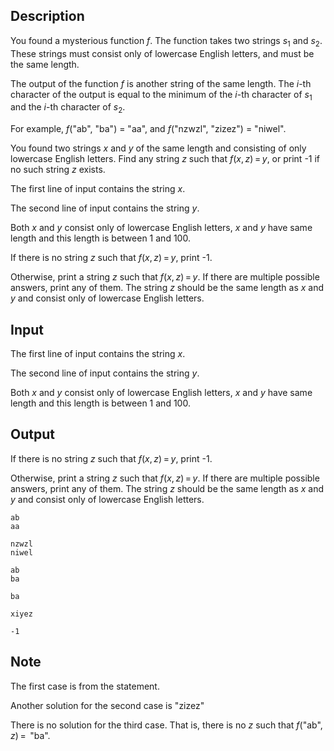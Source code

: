 ## Description

<div><p>You found a mysterious function <span class="tex-span"><i>f</i></span>. The function takes two strings <span class="tex-span"><i>s</i><sub class="lower-index">1</sub></span> and <span class="tex-span"><i>s</i><sub class="lower-index">2</sub></span>. These strings must consist only of lowercase English letters, and must be the same length.</p><p>The output of the function <span class="tex-span"><i>f</i></span> is another string of the same length. The <span class="tex-span"><i>i</i></span>-th character of the output is equal to the minimum of the <span class="tex-span"><i>i</i></span>-th character of <span class="tex-span"><i>s</i><sub class="lower-index">1</sub></span> and the <span class="tex-span"><i>i</i></span>-th character of <span class="tex-span"><i>s</i><sub class="lower-index">2</sub></span>.</p><p>For example, <span class="tex-span"><i>f</i>(</span>"<span class="tex-font-style-tt">ab</span>", "<span class="tex-font-style-tt">ba</span>"<span class="tex-span">)</span> = "<span class="tex-font-style-tt">aa</span>", and <span class="tex-span"><i>f</i>(</span>"<span class="tex-font-style-tt">nzwzl</span>", "<span class="tex-font-style-tt">zizez</span>"<span class="tex-span">)</span> = "<span class="tex-font-style-tt">niwel</span>".</p><p>You found two strings <span class="tex-span"><i>x</i></span> and <span class="tex-span"><i>y</i></span> of the same length and consisting of only lowercase English letters. Find any string <span class="tex-span"><i>z</i></span> such that <span class="tex-span"><i>f</i>(<i>x</i>, <i>z</i>) = <i>y</i></span>, or print <span class="tex-font-style-tt">-1</span> if no such string <span class="tex-span"><i>z</i></span> exists.</p></div><div class="input-specification"><p>The first line of input contains the string <span class="tex-span"><i>x</i></span>.</p><p>The second line of input contains the string <span class="tex-span"><i>y</i></span>.</p><p>Both <span class="tex-span"><i>x</i></span> and <span class="tex-span"><i>y</i></span> consist only of lowercase English letters, <span class="tex-span"><i>x</i></span> and <span class="tex-span"><i>y</i></span> have same length and this length is between <span class="tex-span">1</span> and <span class="tex-span">100</span>.</p></div><div class="output-specification"><p>If there is no string <span class="tex-span"><i>z</i></span> such that <span class="tex-span"><i>f</i>(<i>x</i>, <i>z</i>) = <i>y</i></span>, print <span class="tex-font-style-tt">-1</span>.</p><p>Otherwise, print a string <span class="tex-span"><i>z</i></span> such that <span class="tex-span"><i>f</i>(<i>x</i>, <i>z</i>) = <i>y</i></span>. If there are multiple possible answers, print any of them. The string <span class="tex-span"><i>z</i></span> should be the same length as <span class="tex-span"><i>x</i></span> and <span class="tex-span"><i>y</i></span> and consist only of lowercase English letters.</p></div>

## Input

<p>The first line of input contains the string <span class="tex-span"><i>x</i></span>.</p><p>The second line of input contains the string <span class="tex-span"><i>y</i></span>.</p><p>Both <span class="tex-span"><i>x</i></span> and <span class="tex-span"><i>y</i></span> consist only of lowercase English letters, <span class="tex-span"><i>x</i></span> and <span class="tex-span"><i>y</i></span> have same length and this length is between <span class="tex-span">1</span> and <span class="tex-span">100</span>.</p>

## Output

<p>If there is no string <span class="tex-span"><i>z</i></span> such that <span class="tex-span"><i>f</i>(<i>x</i>, <i>z</i>) = <i>y</i></span>, print <span class="tex-font-style-tt">-1</span>.</p><p>Otherwise, print a string <span class="tex-span"><i>z</i></span> such that <span class="tex-span"><i>f</i>(<i>x</i>, <i>z</i>) = <i>y</i></span>. If there are multiple possible answers, print any of them. The string <span class="tex-span"><i>z</i></span> should be the same length as <span class="tex-span"><i>x</i></span> and <span class="tex-span"><i>y</i></span> and consist only of lowercase English letters.</p>





```input1
ab
aa

```




```input2
nzwzl
niwel

```




```input3
ab
ba

```




```output1
ba

```




```output2
xiyez

```




```output3
-1

```



## Note

<p>The first case is from the statement.</p><p>Another solution for the second case is "<span class="tex-font-style-tt">zizez</span>"</p><p>There is no solution for the third case. That is, there is no <span class="tex-span"><i>z</i></span> such that <span class="tex-span"><i>f</i>(</span>"<span class="tex-font-style-tt">ab</span>", <span class="tex-span"><i>z</i>) = </span> "<span class="tex-font-style-tt">ba</span>".</p>
